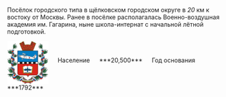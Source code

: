 <!--2021-11-02 01:29:12-->
Посёлок городского типа в щёлковском городском округе в *20* км к востоку от Москвы.
Ранее в посёлке располагалась Военно-воздушная академия им. Гагарина, 
ныне школа-интернат с начальной лётной подготовкой.

<span class="dt">
  <img src="Monino.png" align="middle" width="96px"> &emsp; 
<span class="dtc">
  Население &emsp; ***20,500*** &emsp;
  Год основания &emsp; ***1792***
</span>
</span>